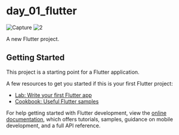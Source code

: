 # day_01_flutter


![Capture](https://user-images.githubusercontent.com/67308615/220549865-f7608578-6b6d-4e71-b980-3071f32bb559.PNG)
![2](https://user-images.githubusercontent.com/67308615/220549960-5f1fa904-02b9-4a4e-85b2-6b1ae0d8a3ce.PNG)


A new Flutter project.

## Getting Started

This project is a starting point for a Flutter application.

A few resources to get you started if this is your first Flutter project:

- [Lab: Write your first Flutter app](https://docs.flutter.dev/get-started/codelab)
- [Cookbook: Useful Flutter samples](https://docs.flutter.dev/cookbook)

For help getting started with Flutter development, view the
[online documentation](https://docs.flutter.dev/), which offers tutorials,
samples, guidance on mobile development, and a full API reference.

